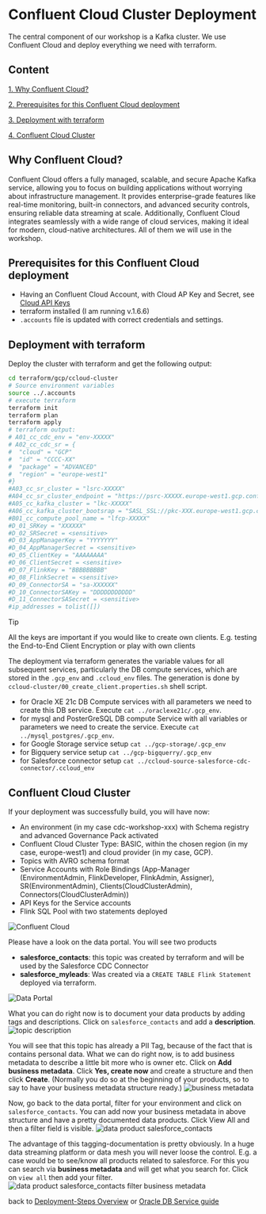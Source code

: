 # Confluent Cloud Cluster Deployment

The central component of our workshop is a Kafka cluster. We use Confluent Cloud and deploy everything we need with terraform.

## Content

[1. Why Confluent Cloud?](README.md#Why-Confluent-Cloud?)

[2. Prerequisites for this Confluent Cloud deployment](README.md#Prerequisites-for-this-Confluent-Cloud-deployment)

[3. Deployment with terraform](README.md#Deployment-with-terraform)

[4. Confluent Cloud Cluster](README.md#Confluent-Cloud-Cluster)

## Why Confluent Cloud?

Confluent Cloud offers a fully managed, scalable, and secure Apache Kafka service, allowing you to focus on building applications without worrying about infrastructure management. It provides enterprise-grade features like real-time monitoring, built-in connectors, and advanced security controls, ensuring reliable data streaming at scale. Additionally, Confluent Cloud integrates seamlessly with a wide range of cloud services, making it ideal for modern, cloud-native architectures. All of them we will use in the workshop.

## Prerequisites for this Confluent Cloud deployment

* Having an Confluent Cloud Account, with Cloud AP Key and Secret, see [Cloud API Keys](https://docs.confluent.io/cloud/current/security/authenticate/workload-identities/service-accounts/api-keys/overview.html)
* terraform installed (I am running v.1.6.6)
* `.accounts` file is updated with correct credentials and settings.

## Deployment with terraform

Deploy the cluster with terraform and get the following output:

```bash
cd terraform/gcp/ccloud-cluster
# Source environment variables
source ../.accounts
# execute terraform
terraform init 
terraform plan
terraform apply
# terraform output:
# A01_cc_cdc_env = "env-XXXXX"
# A02_cc_cdc_sr = {
#  "cloud" = "GCP"
#  "id" = "CCCC-XX"
#  "package" = "ADVANCED"
#  "region" = "europe-west1"
#}
#A03_cc_sr_cluster = "lsrc-XXXXX"
#A04_cc_sr_cluster_endpoint = "https://psrc-XXXXX.europe-west1.gcp.confluent.cloud"
#A05_cc_kafka_cluster = "lkc-XXXXX"
#A06_cc_kafka_cluster_bootsrap = "SASL_SSL://pkc-XXX.europe-west1.gcp.confluent.cloud:9092"
#B01_cc_compute_pool_name = "lfcp-XXXXX"
#D_01_SRKey = "XXXXXX"
#D_02_SRSecret = <sensitive>
#D_03_AppManagerKey = "YYYYYYY"
#D_04_AppManagerSecret = <sensitive>
#D_05_ClientKey = "AAAAAAAA"
#D_06_ClientSecret = <sensitive>
#D_07_FlinkKey = "BBBBBBBBB"
#D_08_FlinkSecret = <sensitive>
#D_09_ConnectorSA = "sa-XXXXXX"
#D_10_ConnectorSAKey = "DDDDDDDDDDD"
#D_11_ConnectorSASecret = <sensitive>
#ip_addresses = tolist([])
```

> [!TIP]
> All the keys are important if you would like to create own clients. E.g. testing the End-to-End Client Encryption or play with own clients

The deployment via terraform generates the variable values for all subsequent services, particularly the DB compute services, which are stored in the `.gcp_env` and `.ccloud_env` files. The generation is done by `ccloud-cluster/00_create_client.properties.sh` shell script.

* for Oracle XE 21c DB Compute services with all parameters we need to create this DB service. Execute `cat ../oraclexe21c/.gcp_env`.
* for mysql and PosterGreSQL DB compute Service with all variables or parameters we need to create the service. Execute `cat ../mysql_postgres/.gcp_env`.
* for Google Storage service setup `cat ../gcp-storage/.gcp_env`
* for Bigquery service setup `cat ../gcp-bigquerry/.gcp_env`
* for Salesforce connector setup `cat ../ccloud-source-salesforce-cdc-connector/.ccloud_env`

## Confluent Cloud Cluster

If your deployment was successfully build, you will have now:

* An environment (in my case cdc-workshop-xxx) with Schema registry and advanced Governance Pack activated
* Confluent Cloud Cluster Type: BASIC, within the chosen region (in my case, europe-west1) and cloud provider (in my case, GCP).
* Topics with AVRO schema format
* Service Accounts with Role Bindings (App-Manager (EnvironmentAdmin, FlinkDeveloper, FlinkAdmin, Assigner), SR(EnvironmentAdmin), Clients(CloudClusterAdmin), Connectors(CloudClusterAdmin))
* API Keys for the Service accounts
* Flink SQL Pool with two statements deployed

![Confluent Cloud](img/confluent_cloud.png)

Please have a look on the data portal. You will see two products

* **salesforce_contacts**: this topic was created by terraform and will be used by the Salesforce CDC Connector
* **salesforce_myleads**: Was created via a `CREATE TABLE Flink Statement` deployed via terraform.

![Data Portal](img/data_portal_cluster.png)

What you can do right now is to document your data products by adding tags and descriptions. Click on `salesforce_contacts` and add a **description**.
![topic description](img/topic_description.png)

You will see that this topic has already a PII Tag, because of the fact that is contains personal data. What we can do right now, is to add business metadata to describe a little bit more who is owner etc. Click on **Add business metadata**. Click **Yes, create now** and create a structure and then click **Create**. (Normally you do so at the beginning of your products, so to say to have your business metadata structure ready.)
![business metadata](img/business_metadata.png)

Now, go back to the data portal, filter for your environment and click on `salesforce_contacts`. You can add now your business metadata in above structure and have a pretty documented data products. Click View All and then a filter field is visible.
![data product salesforce_contacts](img/salesforce_contacts_data_products.png)

The advantage of this tagging-documentation is pretty obviously. In a huge data streaming platform or data mesh you will never loose the control.
E.g. a case would be to see/know all products related to salesforce. For this you can search via **business metadata** and will get what you search for. Click on `view all` then add your filter.
![data product salesforce_contacts filter business metadata](img/salesforce_contacts_filter.png)

back to [Deployment-Steps Overview](../README.md) or [Oracle DB Service guide](../oraclexe21c/README.md)